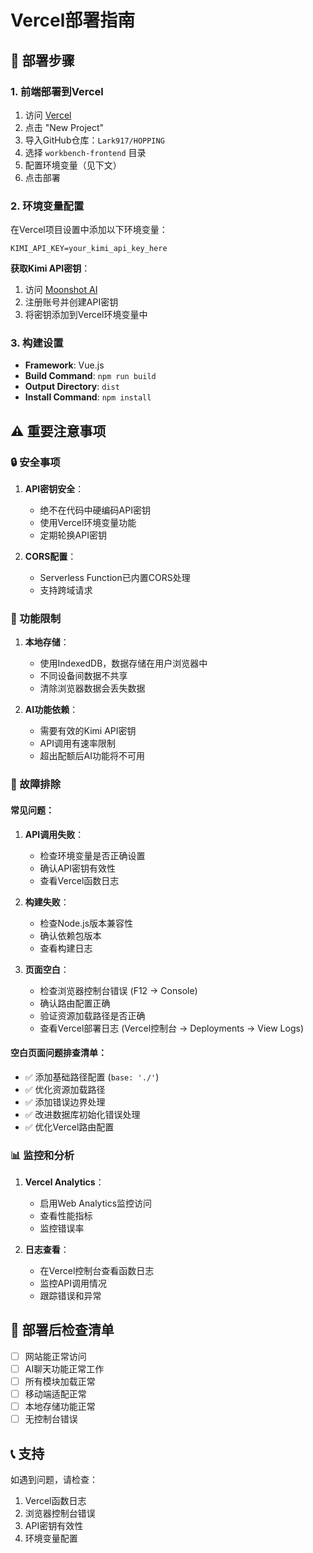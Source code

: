 # Vercel部署指南

## 🚀 部署步骤

### 1. 前端部署到Vercel
1. 访问 [Vercel](https://vercel.com)
2. 点击 "New Project"
3. 导入GitHub仓库：`Lark917/HOPPING`
4. 选择 `workbench-frontend` 目录
5. 配置环境变量（见下文）
6. 点击部署

### 2. 环境变量配置
在Vercel项目设置中添加以下环境变量：
```
KIMI_API_KEY=your_kimi_api_key_here
```

**获取Kimi API密钥**：
1. 访问 [Moonshot AI](https://platform.moonshot.cn/)
2. 注册账号并创建API密钥
3. 将密钥添加到Vercel环境变量中

### 3. 构建设置
- **Framework**: Vue.js
- **Build Command**: `npm run build`
- **Output Directory**: `dist`
- **Install Command**: `npm install`

## ⚠️ 重要注意事项

### 🔒 安全事项
1. **API密钥安全**：
   - 绝不在代码中硬编码API密钥
   - 使用Vercel环境变量功能
   - 定期轮换API密钥

2. **CORS配置**：
   - Serverless Function已内置CORS处理
   - 支持跨域请求

### 📱 功能限制
1. **本地存储**：
   - 使用IndexedDB，数据存储在用户浏览器中
   - 不同设备间数据不共享
   - 清除浏览器数据会丢失数据

2. **AI功能依赖**：
   - 需要有效的Kimi API密钥
   - API调用有速率限制
   - 超出配额后AI功能将不可用

### 🔧 故障排除

#### 常见问题：
1. **API调用失败**：
   - 检查环境变量是否正确设置
   - 确认API密钥有效性
   - 查看Vercel函数日志

2. **构建失败**：
   - 检查Node.js版本兼容性
   - 确认依赖包版本
   - 查看构建日志

3. **页面空白**：
   - 检查浏览器控制台错误 (F12 → Console)
   - 确认路由配置正确
   - 验证资源加载路径是否正确
   - 查看Vercel部署日志 (Vercel控制台 → Deployments → View Logs)

#### 空白页面问题排查清单：
- ✅ 添加基础路径配置 (`base: './'`)
- ✅ 优化资源加载路径
- ✅ 添加错误边界处理
- ✅ 改进数据库初始化错误处理
- ✅ 优化Vercel路由配置

### 📊 监控和分析
1. **Vercel Analytics**：
   - 启用Web Analytics监控访问
   - 查看性能指标
   - 监控错误率

2. **日志查看**：
   - 在Vercel控制台查看函数日志
   - 监控API调用情况
   - 跟踪错误和异常

## 🎯 部署后检查清单
- [ ] 网站能正常访问
- [ ] AI聊天功能正常工作
- [ ] 所有模块加载正常
- [ ] 移动端适配正常
- [ ] 本地存储功能正常
- [ ] 无控制台错误

## 📞 支持
如遇到问题，请检查：
1. Vercel函数日志
2. 浏览器控制台错误
3. API密钥有效性
4. 环境变量配置